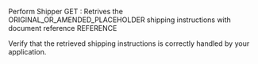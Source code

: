 Perform Shipper GET : Retrives the ORIGINAL_OR_AMENDED_PLACEHOLDER shipping instructions with document reference REFERENCE

Verify that the retrieved shipping instructions is correctly handled by your application.

